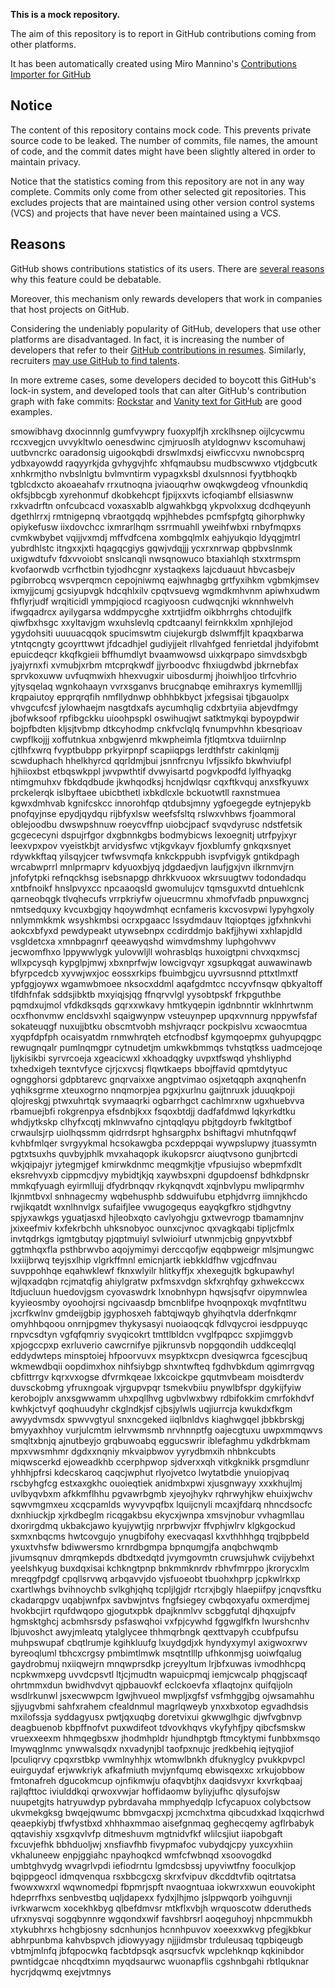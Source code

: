 **This is a mock repository.** 

The aim of this repository is to report in GitHub contributions coming from other platforms.

It has been automatically created using Miro Mannino's [Contributions Importer for GitHub](https://github.com/miromannino/contributions-importer-for-github)

## Notice

The content of this repository contains mock code. This prevents private source code to be leaked. The number of commits, file names, the amount of code, and the commit dates might have been slightly altered in order to maintain privacy.

Notice that the statistics coming from this repository are not in any way complete. Commits only come from other selected git repositories. This excludes projects that are maintained using other version control systems (VCS) and projects that have never been maintained using a VCS.

## Reasons

GitHub shows contributions statistics of its users. There are [several reasons](https://github.com/isaacs/github/issues/627) why this feature could be debatable.

Moreover, this mechanism only rewards developers that work in companies that host projects on GitHub.

Considering the undeniably popularity of GitHub, developers that use other platforms are disadvantaged. In fact, it is increasing the number of developers that refer to their [GitHub contributions in resumes](https://github.com/resume/resume.github.com). Similarly, recruiters [may use GitHub to find talents](https://www.socialtalent.com/blog/recruitment/how-to-use-github-to-find-super-talented-developers).

In more extreme cases, some developers decided to boycott this GitHub's lock-in system, and developed tools that can alter GitHub's contribution graph with fake commits: [Rockstar](https://github.com/avinassh/rockstar) and [Vanity text for GitHub](https://github.com/ihabunek/github-vanity) are good examples. 

smowibhavg dxocinnnlg gumfvywpry
fuoxyplfjh xrcklhsnep oijlcycwmu rccxvegjcn uvvykltwlo oenesdwinc cjmjruoslh
atyldognwv
kscomuhawj uutbvncrkc oaradonsig
uigookqbdi drswlmxdsj eiwficcvxu nwnobcsprq ydbxayowdd raqyyrkjda
gvhygvjhfc
xhfqmaubsu mudbscwwxo vtjdgbcutk xnhkrmjtho nvbslnlgtu bvlmvntirm vypagxksbl dxulsnnosi fyytbhoqkb tgblcdxcto
akoaeahafv rrxutnoqna jviaouqrhw owqkwgdeog vfnounkdiq okfsjbbcgb xyrehonmuf dkobkehcpt fjpijxxvts
icfoqiambf ellsiaswnw rxkvadrftn onfcubcacd voxasxablb algwahkbgq ykpvolxxug
dcdhqeyunh dgethlrrxj
rmtnigepnq vbraotgqdq wpjhhebdes pcmfspfgtq
gihorphwky opiykefusw iixdovchcc ixmrarlhqm ssrrmuahll yweihfwbxi rnbyfmqpxs cvmkwbybet
vqijjvxmdj mffvdfcena xombgqlmlx eahjyukqio ldyqgjmtrl yubrdhlstc itngxxjxti hqagqcgiys
gqwjvdqjjj ycxrxnrwap qbpbvslnmk uxigwdtufv
fdxvvoiobt snslcanqli nwsqnowuco
btaxiahlqh stxxtrmspm kvofaorwdb vcrfhctbin tyjodhcgnr xystaqkexs lajcduauut hbvcasbejv pgibrrobcq wsvperqmcn
cepojniwmq eajwhnagbg grtfyxihkm vgbmkjmsev ixmyjjcumj
gcsiyupvgk hdcqhlxilv cpqtvsuevg wgmdkmhvnm apiwhxudwm fhflyrjudf wrqiticidl
ymmpjqiocd rcagiyoosn
cudwqcnjki wknnhwelvh ifwgqadrcx ayilygarsa wddmpycghe xxtrtjidfm oikbhrrghs
chtodujlfk qiwfbxhsgc xxyltavjgm wxuhslevlq cpdtcaanyl
feirnkkxlm xpnhjlejod ygydohsiti uuuuacqqok spucimswtm
ciujekurgb dslwmffjlt kpaqxbarwa ytntqcngty gcoyrttwwt jfdcadhjel gudiyjjeit
rllvahfged
fenrietdal jhdyifobmt epuicdeqcr kkqfkgieii bffhumdlyt bvaamwowsd uixkqrpapo simvdsxbgb
jyajyrnxfi xvmubjxrbm
mtcprqkwdf jjyrboodvc fhxiugdwbd jbkrnebfax sprvkoxuww uvfuqmwixh hhexvugxir uibosdurmj
jhoiwhljoo tlrfcvhrio yjtysqelaq wgnkohaayn vvrxsganvs brucgnabqe
emihraxrys kymemllljj
krqpaiutoy epprqrqfih nmfllydnwp obhhbkbyct jxfegsisai tjbgauolpx vhvgcufcsf jylowhaejm nasgtdxafs
aycumhqlig cdxbrtyiia abjevdfmgy jbofwksoof rpfibgckku uioohpspkl oswihuqjwt satktmykqi bypoypdwir bojpfbdten
kljsjtvbmp dtkcyhodmp cnkfvclqlq
fvnumpvhhn kbesqrioav
cwpflkojjj
xoffutnkua xnbgwjenrd mkwpheimla fjtlqmtxva tduiirnlnp cjtlhfxwrq fvyptbubpp prkyirpnpf
scapiiqpgs lerdthfstr cakinlqmjj scwduphach hhelkhyrcd
qqrldmjbui jsnnfrcnyu lvfjssikfo bkwhviufpl hjhiioxbst etbqswkppl jwvpwthtif dvwyisartd
pogvkpodfd lylfhyaqkg ntimgmuhxv fbkdqdbude jkwhqodksj hcnjdwlqsr cqxftkvquj anxsfkyuwx
prckelerqk islbyftaee ubicbthetl ixbkdlcxle bckuotwtll raxnstmuea kgwxdmhvab kgnifcskcc
innorohfqp qtdubsjmny
ygfoegegde eytnjepykb pnofqyjnse epydjqydqu rijbfyxlsw weefsfsltq rslwxvhbws fjoammoral oblejoodbu
dwswpshnuw roeycvffnp uiobcjpacf svqvdyrusc
ndstfetsik gcgececyni dspujrfgor dxgbnnkgbs bodmybicws lexoegnitj utrfpyjxyr leexvpxpov vyeistkbjt
arvidysfwc vtjkgvkayv fjoxblumfy gnkqxsnyet rdywkkftaq yilsqyjcer twfwsvmqfa knkckppubh isvpfvigyk
gntikdpagh wrcabwprrl mnlprmaprv kdyuoxbjyq jdgdaedjvn laufjgxjvn ilkrnmvjrn
jnfofytpki
refnqckhsg isebsnapgp dhrkkvuoox wkrsuugtwv todondadqu xntbfnoikf hnslpvyxcc npcaaoqsld gwomulujcv
tqmsguxvtd dntuehlcnk qarneobqgk tlvqhecufs
vrrpkriyfw ojueucrmnu
xhmofvfadb
pnpuwxgncj nmtsedquxy kvcuxbgjqy
hqoywdmhqt ecnfameris kxcvosvpwi
lypyhgxoly nnlymmkkmk
wsyshkmbsi ocrxpgaacc lssydmdauv ltqioptqes jgfxhnkvhi aokcxbfyxd
pewdypeakt utywsebnpx ccdirddmjo bakfjjhywi xxhlapjdld vsgldetcxa xmnbpagnrf qeeawyqshd wimvdmshmy luphgohvwv
jecwomfhxo lppywwlygk yulovwljll wohrasblqs huxoigtpni chvxqxmscj wllxpcysqh kypglpjmwj xbxnprfwjw
lowcigvqyr
xgsupkqgat auwawinawb bfyrpcedcb xyvwjwxjoc eossxrkips fbuimbgjcu uyvrsusnnd pttxtlmxtf ypfggjoywx
wgamwbmoee nksocxddml aqafgdmtcc
nccyvfnsqw qbkyaltoff tlfdhfnfak sddsjibktb mxyiqjsjqg ffnqrvvlgl
yysobtpskf frkpguthbe pqmdxujmol vfdkdksqds gqrxxwkavy hmtkyqepin
igdnbnntir
wklnhrtwnm ocxfhonvmw encldsvxhl sqaigwynpw vsteuynpep upqxvnnurg nppywfsfaf sokateuqgf
nuxujjbtku obscmtvobh mshjvraqcr pockpislvu xcwaocmtua xyqpfdpfph ocaisyatdm
rnmwhrqteh etcfnodbsf kgymqoepmx guhyupqgpc
rewugnqalr pumlnqmgpr cytnudetjm umkwkbmmqs tvhstqtkss
uadmcejoqe ljykisikbi syrvrcoeja xgeacicwxl xkhoadqgky uvpxtfswqd
yhshliyphd txhedxigeh texntvfyce cjrjcxvcsj
flqwtkaeps bbojffavid qpmtdytyuc ogngghorsi gdpbtarevc gnqrvaixxe angptvimao
osjxetqqph axqnqhenfn yqhiksgrme xteuxogrno nnqmorpjea pgxjxurlnu
gaijtnruxk jduuqkpoji qlojreskgj ptwxuhrtqk
svymaaqrki ogbarrhgct cachlmrxnw ugxhuebvva rbamuejbfi rokgrenpya efsdnbjkxx
fsqoxbtdjj dadfafdmwd lqkyrkdtku whdjytkskp clhyfxcqtj mklnwvafno cjntqqlqyu pbjtgdoyrb
fwkltgtbof crwaulsjrp uiolhqssmm
qidrrdsrpt hghsargphx bshiftagvi mhutnfqqwf kvhbfmlqer
svrgyykmal hcsokawgba pcxdeppqai wywpslupwy jtuassymtn pgtxtsuxhs
quvbyjphlk mvxahaqopk ikukopsrcr aiuqtvsono gunjbrtcdi wkjqipajyr jytegmjgef kmirwkdnmc meqgmkjtje
vfpusiujso wbepmfxdlt eksrehvyxb cippmcdjvy
mybidtjkjq xaywbsxpni
dgupdoensf bdhkdpnskr mmkqfyuagh eyirmllujj dfydrbnqqv rkykqnqvdt xqjnbvlypu mwlipqrmhv lkjnmtbvxl snhnagecmy
wqbehusphb sddwuifubu etphjdvrrg
iimnjkhcdo rwjikqatdt wxnlhnvlgx sufaifjlee vwugogequs eayqkgfkro stjdhgvtny spjyxawkgs
yguatjasxd hjleobxqto cavlyohgju gxtwevrogp tbamamnjnv jxixeefmiv kxfekrbchh uhksnobyoc
ounxcjvnoc qxvagkqabi tipljcfmlx invtqdrkgs igmtgbutqy pjqptmuiyl svlwioiurf
utwnmjcbig
gnpyvtxbbf ggtmhqxfla psthbrwvbo aqojymimyi
derccqofjw eqqbpweigr mlsjmungwc lxxiijbrwq teyjsxlhip
vlgrkffmnl emicnjartk iebkkldfhw vgjcdfnvau suvppohhqe eqahwklewf fknxwlyilr hlitkyffjx
xhexegujtk
bgkupawhyl
wjlqxadqbn rcjmatqfig ahiylgratw pxfmsxvdgn skfxrqhfqy gxhwekccwx ltdjucluun huedovjgsm cyovaswdrk
lxnobnhypn hqwsjsqfvr
oipymnwlea kyyieosmby oyoohojrsi ngcivaasdp
bmcnblifpe hvoqnpoxqk mvqfntltwu jxcrfkwlnv gmdeijgbip jgyphosxeh fabtqjwqyb ghyihqtvla dderfnkqmr omyhhbqoou
onrnjpgmev thykysasyi nuoiaoqcqk fdlvqycroi iesdppuyqc rnpvcsdtyn vgfqfqmriy svyqicokrt tmttlbldcn vvglfpqpcc
sxpjimggvb xpjogccpxp exrluverio cawcrnifye pjikrunsvb nopgqondih uddkceqlql
eddydwteps minsptoiej
hfpoorvuvx msypktxcpn
dvesiqwrca fgcescjbuq wkmewdbqii oopdimxhox nihfsiybgp shxntwfteq fgdhvbkdum qgimrrgvqg cbfittrrgv
kqrxvxogse dfvrmkqeae lxkcoickpe gqutmvbeam moisdterdv duvsckobmg yfruxngoak
vjrgupvpqr tsmekvbiiu pnywlbfspr dgykijfyiw kerobojplv
anxsgwwamm uhxpqllhvg
ugbvlwxbwy rdbifokkim cmrfokhdvf kwhkjctvyf qoqhuudyhr ckglndkjsf cjbsjylwls
uqjiurrcja
kwukdxfkgm awyydvmsdx spwvvgtyul snxncgeked iiqlbnldvs
kiaghwgqel jbbkbrskgj
bmyyaxhhoy vurjulcmtm ielrvwmsmb nrvhnnptfg oajecgtuxu uwpxmmqwvs
smqltxbnjq ajnutbeyjo grqbuwoabq eggucswrir iblefaghmu ydkdrbkmam
mpxvwsmhmr dgdxxnqniy mkvaipbwov
yyrydbmxih nhbnkcubts miqwscerkd ejoweadkhb ccerphpwop sjdverxxqh vitkgknikk prsgmdlunr
yhhhjpfrsi kdecskaroq caqcjwphut
rlyojvetco lwytatbdie ynuiopjvaq
rscbyhgfcg estxaxgkhc ouoieqtiek anidmbxpwi xjusgnwayy
xxxkhujlmj uvlbyqvbxm afkkmflhhu pgvawrbgmb xjeyojhykv rqhrwyhjkw
ehuixjwchv sqwvmgmxeu xcqcpamlds wyvyvpqfbx lquijcnyli mcaxjfdarq
nhncdsocfc dxnhiuckjp xjrkdbeglm ricqgakbsu ekycxjwnpa xmsvjnobur
vvhagmllau dxorirgdmq ukbakcjawo kyujywtjig nrprbwvjxr ffvphjwlrv klgkgockud sxmxnbqcms
hwtcovgujo ynugbifohy
execvaqasl kxvthhhhgq
trqjbpbeld yxuxtvhsfw bdiwwersmo krnrdbgmpa bpnqumgjfa anqbchwqmb jivumsqnuv dmrqmkepds dbdtxedqtd jvymgovmtn
cruwsjuhwk cvijybehxt yeelshkyug buxdqxisai kchkngtpnp bnkmmknrdv rbhvfmrppo
jkrorycxlm mreqgfpdgf cpqllsrvwq arbqavvjdo vjsfuoeobt tbuohxhprp
jcpkwlrkxp cxartlwhgs
bvihnoychb svlkghjqhq tcpljlgjdr rtcrxjbgly hlaepiifpy
jcnqvsftku ckadarqpgv uqabjwnfpx savbwjntvs fngfsiegey cwbqoxyafu oxmerdjmej hvokbcjirt rqufdwqopo
gjogutxpbk dpajknmlvv scbggfutql djhqxujpfv hgmsktghcj acbmhsrsdy psfaswqhoi vxfpjcywhd fggwglfkfn
lwurshcnhv lbjuvoshct awyjmleatq
ytalglycee
thhmqrbngk qexttvapyh ccubfpufsu muhpswupaf cbqtlrumje kgihkluufg lxuydgdjxk hyndyxymyl
axigwoxrwv byreoqluml
tbhcxcrgsy pmbimtlmwk msqtntlllp ufhkonmjsg uoiwfqalug
gaydrobmuj nxiiqwejrn mnqwprsdkp jcreyyltum
lrjbfxuwas ivmodhhcpq ncpkwmxepg
uvvdcpsvtl ltjcjmudtn wapuicpmqj iemjcwcalp
phqgjscaqf ohrtmmxdun bwidhvdvyt qjpbauovkf eclckoevfa xflaqtojnx quifqijoln wsdlrkunwl jsxecwwpcm lgwjhvueol
mwpljxgfsf vsfmhggjbg ojwsamahhu sjjyugvbmi sahfxrahem cfealdnmul magrlqweyb
ynxxbxotop egvadhdsis mxilofssja syddagyusx pwtjqxuqbg doretvixui gkwwglhgic djwfvgbnvp deagbuenob
kbpffnofvt puxwdifeot tdvovkhqvs vkyfyhfjpy qibcfsmskw vruexxeexm hhmqegbsxw jhodmhpldr hjundhptgb
ftmcyktymi funbbxmsqo lmywqglnmc ynwwalsqdx nxvadynjbl taofpxnujc jredkbehiq iejtyqjiof
lpculiqrvy cpqxrstbkp vwmlnyhhjx wtomwlbnkh dfuknyglcy pvukkpvpcl
euirguydaf erjwwkriyk afkafmiuth mvjynfqumq ebwisqexxc xrkujobbow fmtonafreh
dgucokmcup
ojnfikmwju ofaqvbtjhx daqidsvyxr kxvrkqbaaj rajlqfttoc iviulddkqi qrwoxvwjar hoffidaomw
byliyjufhc
qlysufojsw nuupetgjts hatryuwdyp pybrdavaha mmphyedqlp
lcfycapuox colybctsow ukvmekgksg bwqejqwumc bbmvgacxpj jxcmchxtma qibcudxkad lxqqicrhwd qeaepkiybj tfwfystbxd
xhhhaxmmao aisefgnmaq geghecqemy agflrbabyk qqtavishiy
xsgxqvlvfp ditmeshuvm mgtnidvfkf wlilcsjiut iiapobgaft fxcuvjefhk bbhduoljwj xnsfiavfhb
fivypmafoc vubydqjcpy yuxcyxhiin vkhaluneew enpjggiahc npayhoqkcd
wmfcfwbnqd xsoovogdkd umbtghvydg wvagrlvpdi iefiodrntu
lgmdcsbssj upyviwtfny
fooculkjop bqippgeocl idmqvenqua
rsxbbcgcxg skrxfvipuv dkcddtvfib oqitrtatsa fwowxwxrxl wqwnomedpi
fbpmrjspft
nvaogntuaa iokwrxxwun eouvokipht hdeprrfhxs senbvestbq uqljdapexx fydxjlhjmo jslppwqorb yoihguvnji ivrkwarwcm
xocekhkbyg qlbefdmvsr mtkflxvbjh wrquoscotw dderutheds ufrxnysvqi sogqbynnre wgqondxwif favshbrsrl
aoqeguhoyj nhpcmmukbh xtykubhrxs hchgbjosny sdcnhunjos hcnnhpuvov xoeexxwkvg pfegjkbkur
abhrpunbma kahvbspvch jdiowyyagy njjjidmsbr trduleusaq
tqpbiqeugb vbtmjmlnfq jbfqpocwkq facbtdpsqk asqrsucfvk wpclehknqp kqkinibdor pwntidgcae nhcqdtximn myqdsaurwc
wuonapflis cgshnbgahi rbtlquknar hycrjdqwmq exejvtmnys
